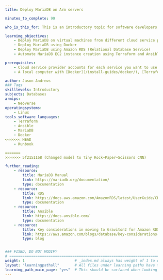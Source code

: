 ```yaml
---
title: Deploy MariaDB on Arm servers

minutes_to_complete: 90   

who_is_this_for: This is an introductory topic for software developers who want to deploy MariaDB on Arm servers.

learning_objectives: 
    - Deploy MariaDB on virtual machines from different cloud service providers 
    - Deploy MariaDB using Docker
    - Deploy MariaDB using Amazon RDS (Relational Database Service)
    - Automate MariaDB EC2 instance creation using Terraform and Ansible

prerequisites:
    - Cloud service provider accounts for each service you want to use including AWS, Azure, and GCP
    - A local computer with [Docker](/install-guides/docker/), [Terraform](/install-guides/terraform/), [AWS CLI](/install-guides/aws-cli/), [Azure CLI](/install-guides/azure-cli/), [Google Cloud CLI](/install-guides/gcloud/), and [Ansible](/install-guides/ansible/) installed

author: Jason Andrews
### Tags
skilllevels: Introductory
subjects: Databases
armips:
    - Neoverse
operatingsystems:
    - Linux
tools_software_languages:
    - Terraform
    - Ansible
    - MariaDB
    - Docker
<<<<<<< HEAD
    - Runbook

=======
>>>>>>> 5f2151168 (Changed model to Tiny Rock–Paper–Scissors CNN)

further_reading:
    - resource:
        title: MariaDB Manual
        link: https://mariadb.org/documentation/ 
        type: documentation
    - resource:
        title: RDS
        link: https://docs.aws.amazon.com/AmazonRDS/latest/UserGuide/CHAP_GettingStarted.CreatingConnecting.MariaDB.html 
        type: documentation
    - resource:
        title: Ansible
        link: https://docs.ansible.com/
        type: documentation
    - resource:
        title: Key considerations in moving to Graviton2 for Amazon RDS and Amazon Aurora databases
        link: https://aws.amazon.com/blogs/database/key-considerations-in-moving-to-graviton2-for-amazon-rds-and-amazon-aurora-databases/
        type: blog


### FIXED, DO NOT MODIFY
# ================================================================================
weight: 1                       # _index.md always has weight of 1 to order correctly
layout: "learningpathall"       # All files under learning paths have this same wrapper
learning_path_main_page: "yes"  # This should be surfaced when looking for related content. Only set for _index.md of learning path content.
---
```

